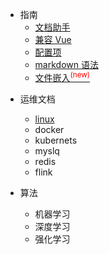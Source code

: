 * 指南
  * [文档助手](guide/helpers.md)
  * [兼容 Vue](guide/vue.md)
  * [配置项](guide/configuration.md)
  * [markdown 语法](guide/markdown-usage.md)
  * [文件嵌入<sup style="color:red">(new)<sup>](guide/embed-files.md)

- 运维文档
  - [linux](linux.md)
  - docker
  - kubernets
  - myslq
  - redis
  - flink

- 算法
  - 机器学习
  - 深度学习
  - 强化学习
